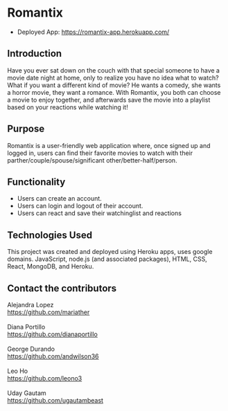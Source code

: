 # Romantix
  
* Deployed App: https://romantix-app.herokuapp.com/

## Introduction

Have you ever sat down on the couch with that special someone to have a movie date night at home, only to realize you have no idea what to watch? What if you want a different kind of movie? He wants a comedy, she wants a horror movie, they want a romance. With Romantix, you both can choose a movie to enjoy together, and afterwards save the movie into a playlist based on your reactions while watching it!

## Purpose

Romantix is a user-friendly web application where, once signed up and logged in, users can find their favorite movies to watch with their parther/couple/spouse/significant other/better-half/person.

## Functionality
* Users can create an account.
* Users can login and logout of their account.
* Users can react and save their watchinglist and reactions 

## Technologies Used

This project was created and deployed using Heroku apps, uses google domains. JavaScript, node.js (and associated packages), HTML, CSS, React, MongoDB, and Heroku. 

## Contact the contributors

Alejandra Lopez <br>
https://github.com/mariather
<br><br>
Diana Portillo <br>
https://github.com/dianaportillo
<br><br>
George Durando <br>
https://github.com/andwilson36
<br><br>
Leo Ho <br>
https://github.com/leono3
<br><br>
Uday Gautam<br>
https://github.com/ugautambeast